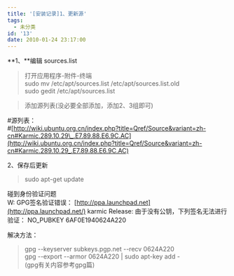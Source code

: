 ```yaml
---
title: '[安装记录]1、更新源'
tags:
  - 未分类
id: '13'
date: 2010-01-24 23:17:00
---
```


**1、**编辑 sources.list  

> 打开应用程序-附件-终端  
> sudo mv /etc/apt/sources.list /etc/apt/sources.list.old  
> sudo gedit /etc/apt/sources.list  

> 添加源列表(没必要全部添加，添加2、3组即可)  

#源列表：  
#[http://wiki.ubuntu.org.cn/index.php?title=Qref/Source&variant=zh-cn#Karmic.289.10.29\_.E7.89.88.E6.9C.AC](http://wiki.ubuntu.org.cn/index.php?title=Qref/Source&variant=zh-cn#Karmic.289.10.29_.E7.89.88.E6.9C.AC)  
  
2、保存后更新  

> sudo apt-get update  

  
碰到身份验证问题  
W: GPG签名验证错误： [http://ppa.launchpad.net](http://ppa.launchpad.net/) karmic Release: 由于没有公钥，下列签名无法进行验证： NO\_PUBKEY 6AF0E1940624A220  
  
解决方法：  

> gpg --keyserver subkeys.pgp.net --recv 0624A220   
> gpg --export --armor 0624A220 | sudo apt-key add -  
> (gpg有关内容参考gpg篇)